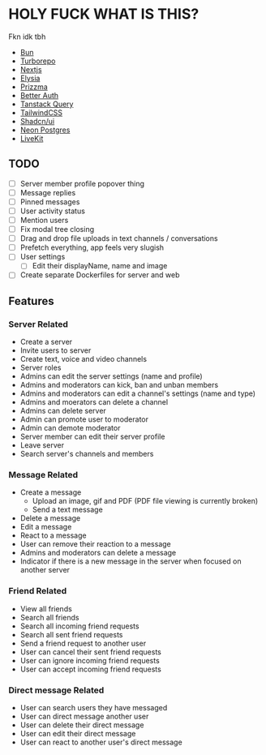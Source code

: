 # HOLY FUCK WHAT IS THIS?

Fkn idk tbh

- [Bun](https://bun.sh)
- [Turborepo](https://turbo.build)
- [Nextjs](https://nextjs.org)
- [Elysia](https://elysiajs.com)
- [Prizzma](https://www.prisma.io)
- [Better Auth](https://www.better-auth.com)
- [Tanstack Query](https://tanstack.com/query/latest)
- [TailwindCSS](https://tailwindcss.com)
- [Shadcn/ui](https://ui.shadcn.com)
- [Neon Postgres](https://neon.tech)
- [LiveKit](https://livekit.io/)

## TODO

- [ ] Server member profile popover thing
- [ ] Message replies
- [ ] Pinned messages
- [ ] User activity status
- [ ] Mention users
- [ ] Fix modal tree closing
- [ ] Drag and drop file uploads in text channels / conversations
- [ ] Prefetch everything, app feels very slugish
- [ ] User settings
  - [ ] Edit their displayName, name and image
- [ ] Create separate Dockerfiles for server and web

## Features

### Server Related

- Create a server
- Invite users to server
- Create text, voice and video channels
- Server roles
- Admins can edit the server settings (name and profile)
- Admins and moderators can kick, ban and unban members
- Admins and moderators can edit a channel's settings (name and type)
- Admins and moerators can delete a channel
- Admins can delete server
- Admin can promote user to moderator
- Admin can demote moderator
- Server member can edit their server profile
- Leave server
- Search server's channels and members

### Message Related

- Create a message
  - Upload an image, gif and PDF (PDF file viewing is currently broken)
  - Send a text message
- Delete a message
- Edit a message
- React to a message
- User can remove their reaction to a message
- Admins and moderators can delete a message
- Indicator if there is a new message in the server when focused on another server

### Friend Related

- View all friends
- Search all friends
- Search all incoming friend requests
- Search all sent friend requests
- Send a friend request to another user
- User can cancel their sent friend requests
- User can ignore incoming friend requests
- User can accept incoming friend requests

### Direct message Related
- User can search users they have messaged
- User can direct message another user
- User can delete their direct message
- User can edit their direct message
- User can react to another user's direct message
